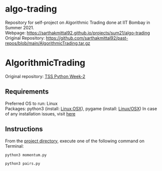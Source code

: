 # algo-trading

Repository for self-project on Algorithmic Trading done at IIT Bombay in Summer 2021.  
Webpage: https://sarthakmittal92.github.io/projects/sum21/algo-trading  
Original Repository: https://github.com/sarthakmittal92/past-repos/blob/main/AlgorithmicTrading.tar.gz

# AlgorithmicTrading
Original repository: [TSS Python Week-2](https://github.com/sarthakmittal92/TSSPython_200050129/tree/main/Week-2)

## Requirements
Preferred OS to run: Linux  
Packages: python3 (install: [Linux](https://docs.python-guide.org/starting/install3/linux/),[OSX](https://docs.python-guide.org/starting/install3/osx/)), pygame (install: [Linux/OSX](https://www.pygame.org/wiki/GettingStarted))
In case of any installation issues, visit [here](https://github.com/wncc/TSS-2021/tree/main/Python%20%26%20its%20Applications/Week-2)

## Instructions
From the [project directory](.), execute one of the following command on Terminal:
```
python3 momentum.py
```
```
python3 pairs.py
```